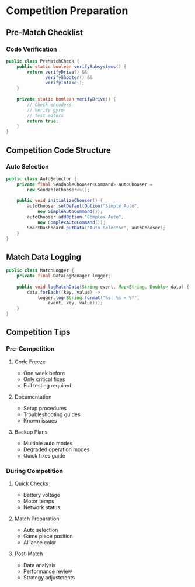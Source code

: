 # Competition Preparation

## Pre-Match Checklist

### Code Verification
```java
public class PreMatchCheck {
    public static boolean verifySubsystems() {
        return verifyDrive() &&
               verifyShooter() &&
               verifyIntake();
    }
    
    private static boolean verifyDrive() {
        // Check encoders
        // Verify gyro
        // Test motors
        return true;
    }
}
```

## Competition Code Structure

### Auto Selection
```java
public class AutoSelector {
    private final SendableChooser<Command> autoChooser = 
        new SendableChooser<>();
        
    public void initializeChooser() {
        autoChooser.setDefaultOption("Simple Auto", 
            new SimpleAutoCommand());
        autoChooser.addOption("Complex Auto", 
            new ComplexAutoCommand());
        SmartDashboard.putData("Auto Selector", autoChooser);
    }
}
```

## Match Data Logging
```java
public class MatchLogger {
    private final DataLogManager logger;
    
    public void logMatchData(String event, Map<String, Double> data) {
        data.forEach((key, value) -> 
            logger.log(String.format("%s: %s = %f", 
                event, key, value)));
    }
}
```

## Competition Tips

### Pre-Competition
1. Code Freeze
   - One week before
   - Only critical fixes
   - Full testing required

2. Documentation
   - Setup procedures
   - Troubleshooting guides
   - Known issues

3. Backup Plans
   - Multiple auto modes
   - Degraded operation modes
   - Quick fixes guide

### During Competition
1. Quick Checks
   - Battery voltage
   - Motor temps
   - Network status

2. Match Preparation
   - Auto selection
   - Game piece position
   - Alliance color

3. Post-Match
   - Data analysis
   - Performance review
   - Strategy adjustments
